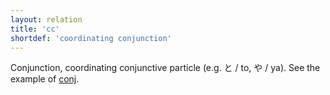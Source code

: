 ```yaml
---
layout: relation
title: 'cc'
shortdef: 'coordinating conjunction'
---
```


Conjunction, coordinating conjunctive particle (e.g. と / to, や / ya).
See the example of [conj]().
